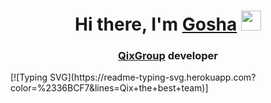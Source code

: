 <h1 align="center">Hi there, I'm <a href="https://gosha.qixgroup.ru/" target="_blank">Gosha</a> 
<img src="https://github.com/blackcater/blackcater/raw/main/images/Hi.gif" height="32"/></h1>
<h3 align="center"><a href="https://qixgroup.ru">QixGroup</a> developer</h3>
[![Typing SVG](https://readme-typing-svg.herokuapp.com?color=%2336BCF7&lines=Qix+the+best+team)]
